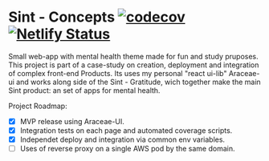 # Sint - Concepts [![codecov](https://codecov.io/gh/Aaronsantos/sint-concepts/branch/master/graph/badge.svg?token=1cSv4fHHcM)](undefined) [![Netlify Status](https://api.netlify.com/api/v1/badges/e4bec7a3-6d25-4a5e-bb82-a03e5e087ab8/deploy-status)](https://app.netlify.com/sites/sint-concepts/deploys)

Small web-app with mental health theme made for fun and study pruposes.
This project is part of a case-study on creation, deployment and integration of complex front-end Products.
Its uses my personal "react ui-lib" Araceae-ui and works along side of the Sint - Gratitude, wich together make the main Sint product: an set of apps for mental health.

Project Roadmap:
- [X] MVP release using Araceae-UI.
- [X] Integration tests on each page and automated coverage scripts.
- [X] Independet deploy and integration via common env variables.
- [ ] Uses of reverse proxy on a single AWS pod by the same domain.
